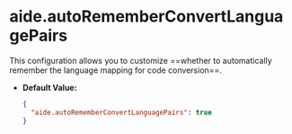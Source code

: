 # aide.autoRememberConvertLanguagePairs

This configuration allows you to customize ==whether to automatically remember the language mapping for code conversion==.

- **Default Value:**

  ```json
  {
    "aide.autoRememberConvertLanguagePairs": true
  }
  ```
